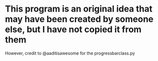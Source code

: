 # This program is an original idea that may have been created by someone else, but I have not copied it from them

However, credit to @aaditisawesome for the progressbarclass.py
